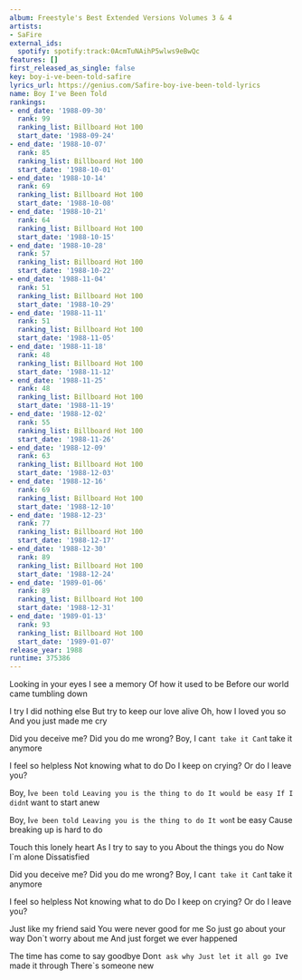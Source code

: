 ```yaml
---
album: Freestyle's Best Extended Versions Volumes 3 & 4
artists:
- SaFire
external_ids:
  spotify: spotify:track:0AcmTuNAihP5wlws9eBwQc
features: []
first_released_as_single: false
key: boy-i-ve-been-told-safire
lyrics_url: https://genius.com/Safire-boy-ive-been-told-lyrics
name: Boy I've Been Told
rankings:
- end_date: '1988-09-30'
  rank: 99
  ranking_list: Billboard Hot 100
  start_date: '1988-09-24'
- end_date: '1988-10-07'
  rank: 85
  ranking_list: Billboard Hot 100
  start_date: '1988-10-01'
- end_date: '1988-10-14'
  rank: 69
  ranking_list: Billboard Hot 100
  start_date: '1988-10-08'
- end_date: '1988-10-21'
  rank: 64
  ranking_list: Billboard Hot 100
  start_date: '1988-10-15'
- end_date: '1988-10-28'
  rank: 57
  ranking_list: Billboard Hot 100
  start_date: '1988-10-22'
- end_date: '1988-11-04'
  rank: 51
  ranking_list: Billboard Hot 100
  start_date: '1988-10-29'
- end_date: '1988-11-11'
  rank: 51
  ranking_list: Billboard Hot 100
  start_date: '1988-11-05'
- end_date: '1988-11-18'
  rank: 48
  ranking_list: Billboard Hot 100
  start_date: '1988-11-12'
- end_date: '1988-11-25'
  rank: 48
  ranking_list: Billboard Hot 100
  start_date: '1988-11-19'
- end_date: '1988-12-02'
  rank: 55
  ranking_list: Billboard Hot 100
  start_date: '1988-11-26'
- end_date: '1988-12-09'
  rank: 63
  ranking_list: Billboard Hot 100
  start_date: '1988-12-03'
- end_date: '1988-12-16'
  rank: 69
  ranking_list: Billboard Hot 100
  start_date: '1988-12-10'
- end_date: '1988-12-23'
  rank: 77
  ranking_list: Billboard Hot 100
  start_date: '1988-12-17'
- end_date: '1988-12-30'
  rank: 89
  ranking_list: Billboard Hot 100
  start_date: '1988-12-24'
- end_date: '1989-01-06'
  rank: 89
  ranking_list: Billboard Hot 100
  start_date: '1988-12-31'
- end_date: '1989-01-13'
  rank: 93
  ranking_list: Billboard Hot 100
  start_date: '1989-01-07'
release_year: 1988
runtime: 375386
---
```

Looking in your eyes
I see a memory
Of how it used to be
Before our world came tumbling down

I try
I did nothing else
But try to keep our love alive
Oh, how I loved you so
And you just made me cry

Did you deceive me?
Did you do me wrong?
Boy, I can`t take it
Can`t take it anymore

I feel so helpless
Not knowing what to do
Do I keep on crying?
Or do I leave you?


Boy, I`ve been told
Leaving you is the thing to do
It would be easy
If I didn`t want to start anew

Boy, I`ve been told
Leaving you is the thing to do
It won`t be easy
Cause breaking up is hard to do


Touch this lonely heart
As I try to say to you
About the things you do
Now I`m alone
Dissatisfied

Did you deceive me?
Did you do me wrong?
Boy, I can`t take it
Can`t take it anymore

I feel so helpless
Not knowing what to do
Do I keep on crying?
Or do I leave you?

Just like my friend said
You were never good for me
So just go about your way
Don`t worry about me
And just forget we ever happened

The time has come to say goodbye
Don`t ask why
Just let it all go
I`ve made it through
There`s someone new
